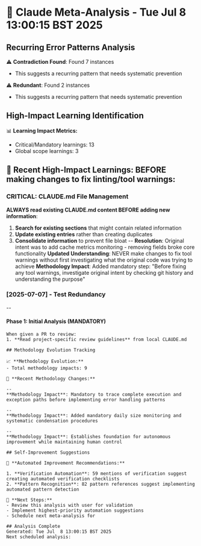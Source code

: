 🧠 Claude Meta-Analysis - Tue Jul  8 13:00:15 BST 2025
============================================

## Recurring Error Patterns Analysis

⚠️  **Contradiction Found**: Found 7 instances
   - This suggests a recurring pattern that needs systematic prevention

⚠️  **Redundant**: Found 2 instances
   - This suggests a recurring pattern that needs systematic prevention

## High-Impact Learning Identification

📊 **Learning Impact Metrics:**
- Critical/Mandatory learnings: 13
- Global scope learnings: 3

🎯 **Recent High-Impact Learnings:**
BEFORE making changes to fix linting/tool warnings:
--

### CRITICAL: CLAUDE.md File Management
**ALWAYS read existing CLAUDE.md content BEFORE adding new information**:
1. **Search for existing sections** that might contain related information
2. **Update existing entries** rather than creating duplicates
3. **Consolidate information** to prevent file bloat
--
**Resolution**: Original intent was to add cache metrics monitoring - removing fields broke core functionality
**Updated Understanding**: NEVER make changes to fix tool warnings without first investigating what the original code was trying to achieve
**Methodology Impact**: Added mandatory step: "Before fixing any tool warnings, investigate original intent by checking git history and understanding the purpose"

### [2025-07-07] - Test Redundancy
--

#### Phase 1: Initial Analysis (MANDATORY)
```
When given a PR to review:
1. **Read project-specific review guidelines** from local CLAUDE.md

## Methodology Evolution Tracking

📈 **Methodology Evolution:**
- Total methodology impacts: 9

🔄 **Recent Methodology Changes:**

--
**Methodology Impact**: Mandatory to trace complete execution and exception paths before implementing error handling patterns

--
**Methodology Impact**: Added mandatory daily size monitoring and systematic condensation procedures

--
**Methodology Impact**: Establishes foundation for autonomous improvement while maintaining human control

## Self-Improvement Suggestions

🚀 **Automated Improvement Recommendations:**

1. **Verification Automation**: 59 mentions of verification suggest creating automated verification checklists
2. **Pattern Recognition**: 82 pattern references suggest implementing automated pattern detection

📝 **Next Steps:**
- Review this analysis with user for validation
- Implement highest-priority automation suggestions
- Schedule next meta-analysis for 

## Analysis Complete
Generated: Tue Jul  8 13:00:15 BST 2025
Next scheduled analysis: 
